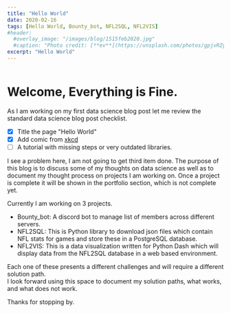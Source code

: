 ```yaml
---
title: "Hello World"
date: 2020-02-16
tags: [Hello World, Bounty_bot, NFL2SQL, NFL2VIS]
#header:
  #overlay_image: "/images/blog/1515feb2020.jpg"
  #caption: "Photo credit: [**ev**](https://unsplash.com/photos/gpjvRZyavZc)"
excerpt: "Hello World"
---
```

<figure style="width: 30%" class="align-right">
  <a href="https://xkcd.com/2228/"><img src="https://imgs.xkcd.com/comics/machine_learning_captcha.png" alt=""></a>
</figure>

# Welcome, Everything is Fine.

As I am working on my first data science blog post let me review the standard
data science blog post checklist.

- [x] Title the page "Hello World"
- [x] Add comic from [xkcd](https://xkcd.com/)
- [ ] A tutorial with missing steps or very outdated libraries.

I see a problem here, I am not going to get third item done.  The purpose of
this blog is to discuss some of my thoughts on data science as well as to document
my thought process on projects I am working on.  Once a project is complete it will
be shown in the portfolio section, which is not complete yet.  

Currently I am working on 3 projects.  
- Bounty_bot: A discord bot to manage list of members across different servers.
- NFL2SQL: This is Python library to download json files which contain NFL stats for games and store these in a PostgreSQL database.
- NFL2VIS: This is a data visualization written for Python Dash which will display data from the NFL2SQL database in a web based environment.

Each one of these presents a different challenges and will require a different solution path.  
I look forward using this space to document my solution paths, what works, and what does not work.

Thanks for stopping by.
